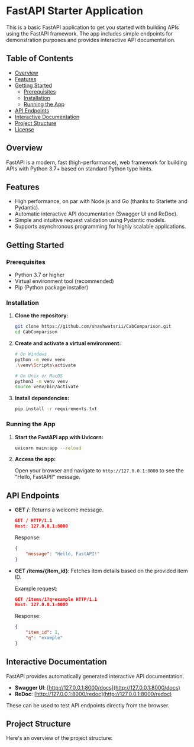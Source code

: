 # FastAPI Starter Application

This is a basic FastAPI application to get you started with building APIs using the FastAPI framework. The app includes simple endpoints for demonstration purposes and provides interactive API documentation.

## Table of Contents

- [Overview](#overview)
- [Features](#features)
- [Getting Started](#getting-started)
  - [Prerequisites](#prerequisites)
  - [Installation](#installation)
  - [Running the App](#running-the-app)
- [API Endpoints](#api-endpoints)
- [Interactive Documentation](#interactive-documentation)
- [Project Structure](#project-structure)
- [License](#license)

## Overview

FastAPI is a modern, fast (high-performance), web framework for building APIs with Python 3.7+ based on standard Python type hints.

## Features

- High performance, on par with Node.js and Go (thanks to Starlette and Pydantic).
- Automatic interactive API documentation (Swagger UI and ReDoc).
- Simple and intuitive request validation using Pydantic models.
- Supports asynchronous programming for highly scalable applications.

## Getting Started

### Prerequisites

- Python 3.7 or higher
- Virtual environment tool (recommended)
- Pip (Python package installer)

### Installation

1. **Clone the repository:**

    ```bash
    git clone https://github.com/shashwatsrii/CabComparison.git
    cd CabComparison
    ```

2. **Create and activate a virtual environment:**

    ```bash
    # On Windows
    python -m venv venv
    .\venv\Scripts\activate

    # On Unix or MacOS
    python3 -m venv venv
    source venv/bin/activate
    ```

3. **Install dependencies:**

    ```bash
    pip install -r requirements.txt
    ```

### Running the App

1. **Start the FastAPI app with Uvicorn:**

    ```bash
    uvicorn main:app --reload
    ```

2. **Access the app:**

    Open your browser and navigate to `http://127.0.0.1:8000` to see the "Hello, FastAPI!" message.

## API Endpoints

- **GET /**: Returns a welcome message.

    ```json
    GET / HTTP/1.1
    Host: 127.0.0.1:8000
    ```

    Response:

    ```json
    {
        "message": "Hello, FastAPI!"
    }
    ```

- **GET /items/{item_id}**: Fetches item details based on the provided item ID.

    Example request:

    ```json
    GET /items/1?q=example HTTP/1.1
    Host: 127.0.0.1:8000
    ```

    Response:

    ```json
    {
        "item_id": 1,
        "q": "example"
    }
    ```

## Interactive Documentation

FastAPI provides automatically generated interactive API documentation.

- **Swagger UI**: [http://127.0.0.1:8000/docs](http://127.0.0.1:8000/docs)
- **ReDoc**: [http://127.0.0.1:8000/redoc](http://127.0.0.1:8000/redoc)

These can be used to test API endpoints directly from the browser.

## Project Structure

Here's an overview of the project structure:

